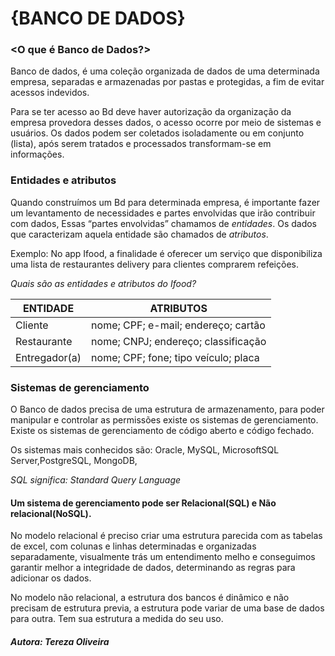 # {BANCO DE DADOS}

### <O que é Banco de Dados?>
 
Banco de dados, é uma coleção organizada de dados de uma determinada empresa, 
separadas e armazenadas por pastas e protegidas, a fim de evitar acessos indevidos. 

Para se ter acesso ao Bd deve haver autorização da organização da empresa provedora 
desses dados, o acesso ocorre por meio de sistemas e usuários. Os dados podem ser 
coletados isoladamente ou em conjunto (lista), após serem tratados e processados 
transformam-se em informações.


### Entidades e atributos

Quando construímos um Bd para determinada empresa, é importante fazer um levantamento 
de necessidades e partes envolvidas que irão contribuir com dados, Essas “partes envolvidas” 
chamamos de *entidades*. Os dados que caracterizam aquela entidade são chamados de *atributos*.

Exemplo: No app Ifood, a finalidade é oferecer um serviço que disponibiliza uma lista de restaurantes delivery para clientes comprarem refeições. 

*Quais são as entidades e atributos do Ifood?*

|   ENTIDADE     |    ATRIBUTOS                        |
|----------------|-------------------------------------|
| Cliente        | nome; CPF; e-mail; endereço; cartão |
| Restaurante    | nome; CNPJ; endereço; classificação |
| Entregador(a)	 | nome; CPF; fone; tipo veículo; placa|



### Sistemas de gerenciamento

O Banco de dados precisa de uma estrutura de armazenamento, para poder manipular e controlar 
as permissões existe os sistemas de gerenciamento. Existe os sistemas de gerenciamento de código aberto e código fechado. 

Os sistemas mais conhecidos são: Oracle, MySQL, MicrosoftSQL Server,PostgreSQL, MongoDB, 

*SQL significa: Standard Query Language*

#### Um sistema de gerenciamento pode ser Relacional(SQL) e Não relacional(NoSQL).

No modelo relacional é preciso criar uma estrutura parecida com as tabelas de excel, com colunas e linhas determinadas e organizadas separadamente, visualmente trás um entendimento melho e conseguimos garantir melhor a integridade de dados, determinando as regras para adicionar os dados.

No modelo não relacional, a estrutura dos bancos é dinâmico e não precisam de estrutura previa, a estrutura pode variar de uma base de dados para outra. Tem sua estrutura a medida do seu uso.



#### *Autora: Tereza Oliveira*